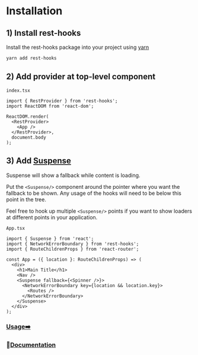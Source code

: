 # Installation

## 1) Install rest-hooks

Install the rest-hooks package into your project using [yarn](https://yarnpkg.com/en/)

```bash
yarn add rest-hooks
```

## 2) Add provider at top-level component

`index.tsx`

```tsx
import { RestProvider } from 'rest-hooks';
import ReactDOM from 'react-dom';

ReactDOM.render(
  <RestProvider>
    <App />
  </RestProvider>,
  document.body
);
```

## 3) Add [Suspense](https://reactjs.org/blog/2018/11/13/react-conf-recap.html)

Suspense will show a fallback while content is loading.

Put the `<Suspense/>` component around the pointer where you want the fallback to be shown.
Any usage of the hooks will need to be below this point in the tree.

Feel free to hook up multiple `<Suspense/>` points if you want to show loaders at different
points in your application.

`App.tsx`

```tsx
import { Suspense } from 'react';
import { NetworkErrorBoundary } from 'rest-hooks';
import { RouteChildrenProps } from 'react-router';

const App = ({ location }: RouteChildrenProps) => (
  <div>
    <h1>Main Title</h1>
    <Nav />
    <Suspense fallback={<Spinner />}>
      <NetworkErrorBoundary key={location && location.key}>
        <Routes />
      </NetworkErrorBoundary>
    </Suspense>
  </div>
);
```

### [Usage➡️](./usage.md)

### 📖[Documentation](..)
